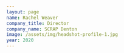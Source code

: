 ```yaml
---
layout: page
name: Rachel Weaver
company_title: Director
company_name: SCRAP Denton
image: /assets/img/headshot-profile-1.jpg
year: 2020
---
```


